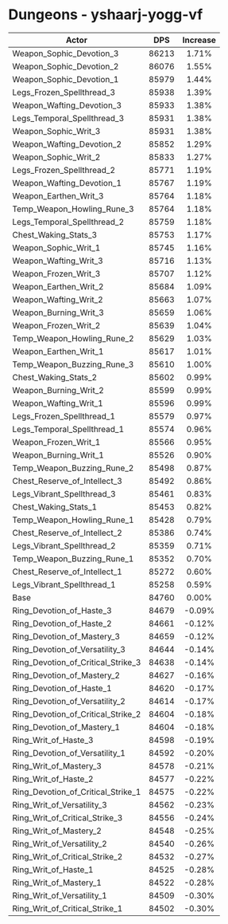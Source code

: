 # Dungeons - yshaarj-yogg-vf
| Actor | DPS | Increase |
|---|:---:|:---:|
|Weapon_Sophic_Devotion_3|86213|1.71%|
|Weapon_Sophic_Devotion_2|86076|1.55%|
|Weapon_Sophic_Devotion_1|85979|1.44%|
|Legs_Frozen_Spellthread_3|85938|1.39%|
|Weapon_Wafting_Devotion_3|85933|1.38%|
|Legs_Temporal_Spellthread_3|85931|1.38%|
|Weapon_Sophic_Writ_3|85931|1.38%|
|Weapon_Wafting_Devotion_2|85852|1.29%|
|Weapon_Sophic_Writ_2|85833|1.27%|
|Legs_Frozen_Spellthread_2|85771|1.19%|
|Weapon_Wafting_Devotion_1|85767|1.19%|
|Weapon_Earthen_Writ_3|85764|1.18%|
|Temp_Weapon_Howling_Rune_3|85764|1.18%|
|Legs_Temporal_Spellthread_2|85759|1.18%|
|Chest_Waking_Stats_3|85753|1.17%|
|Weapon_Sophic_Writ_1|85745|1.16%|
|Weapon_Wafting_Writ_3|85716|1.13%|
|Weapon_Frozen_Writ_3|85707|1.12%|
|Weapon_Earthen_Writ_2|85684|1.09%|
|Weapon_Wafting_Writ_2|85663|1.07%|
|Weapon_Burning_Writ_3|85659|1.06%|
|Weapon_Frozen_Writ_2|85639|1.04%|
|Temp_Weapon_Howling_Rune_2|85629|1.03%|
|Weapon_Earthen_Writ_1|85617|1.01%|
|Temp_Weapon_Buzzing_Rune_3|85610|1.00%|
|Chest_Waking_Stats_2|85602|0.99%|
|Weapon_Burning_Writ_2|85599|0.99%|
|Weapon_Wafting_Writ_1|85596|0.99%|
|Legs_Frozen_Spellthread_1|85579|0.97%|
|Legs_Temporal_Spellthread_1|85574|0.96%|
|Weapon_Frozen_Writ_1|85566|0.95%|
|Weapon_Burning_Writ_1|85526|0.90%|
|Temp_Weapon_Buzzing_Rune_2|85498|0.87%|
|Chest_Reserve_of_Intellect_3|85492|0.86%|
|Legs_Vibrant_Spellthread_3|85461|0.83%|
|Chest_Waking_Stats_1|85453|0.82%|
|Temp_Weapon_Howling_Rune_1|85428|0.79%|
|Chest_Reserve_of_Intellect_2|85386|0.74%|
|Legs_Vibrant_Spellthread_2|85359|0.71%|
|Temp_Weapon_Buzzing_Rune_1|85352|0.70%|
|Chest_Reserve_of_Intellect_1|85272|0.60%|
|Legs_Vibrant_Spellthread_1|85258|0.59%|
|Base|84760|0.00%|
|Ring_Devotion_of_Haste_3|84679|-0.09%|
|Ring_Devotion_of_Haste_2|84661|-0.12%|
|Ring_Devotion_of_Mastery_3|84659|-0.12%|
|Ring_Devotion_of_Versatility_3|84644|-0.14%|
|Ring_Devotion_of_Critical_Strike_3|84638|-0.14%|
|Ring_Devotion_of_Mastery_2|84627|-0.16%|
|Ring_Devotion_of_Haste_1|84620|-0.17%|
|Ring_Devotion_of_Versatility_2|84614|-0.17%|
|Ring_Devotion_of_Critical_Strike_2|84604|-0.18%|
|Ring_Devotion_of_Mastery_1|84604|-0.18%|
|Ring_Writ_of_Haste_3|84598|-0.19%|
|Ring_Devotion_of_Versatility_1|84592|-0.20%|
|Ring_Writ_of_Mastery_3|84578|-0.21%|
|Ring_Writ_of_Haste_2|84577|-0.22%|
|Ring_Devotion_of_Critical_Strike_1|84575|-0.22%|
|Ring_Writ_of_Versatility_3|84562|-0.23%|
|Ring_Writ_of_Critical_Strike_3|84556|-0.24%|
|Ring_Writ_of_Mastery_2|84548|-0.25%|
|Ring_Writ_of_Versatility_2|84540|-0.26%|
|Ring_Writ_of_Critical_Strike_2|84532|-0.27%|
|Ring_Writ_of_Haste_1|84525|-0.28%|
|Ring_Writ_of_Mastery_1|84522|-0.28%|
|Ring_Writ_of_Versatility_1|84509|-0.30%|
|Ring_Writ_of_Critical_Strike_1|84502|-0.30%|

